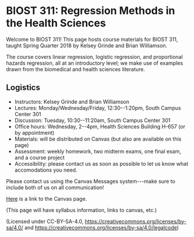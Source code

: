 # BIOST 311: Regression Methods in the Health Sciences
Welcome to BIOST 311! This page hosts course materials for BIOST 311, taught Spring Quarter 2018 by Kelsey Grinde and Brian Williamson.

The course covers linear regression, logistic regression, and proportional hazards regression, all at an introductory level; we make use of examples drawn from the biomedical and health sciences literature.

## Logistics
* Instructors: Kelsey Grinde and Brian Williamson
* Lectures: Monday/Wednesday/Friday, 12:30--1:20pm, South Campus Center 301
* Discussion: Tuesday, 10:30--11:20am, South Campus Center 301
* Office hours: Wednesday, 2--4pm, Health Sciences Building H-657 (or by appointment)
* Materials: will be distributed on Canvas (but also are available on this page)
* Assessment: weekly homework, two midterm exams, one final exam, and a course project
* Accessibility: please contact us as soon as possible to let us know what accomodations you need.

Please contact us using the Canvas Messages system---make sure to include both of us on all communication!

[Here](https://canvas.uw.edu/courses/1203588) is a link to the Canvas page.


(This page will have syllabus information, links to canvas, etc.)

(Licensed under CC-BY-SA-4.0, https://creativecommons.org/licenses/by-sa/4.0/ and https://creativecommons.org/licenses/by-sa/4.0/legalcode)